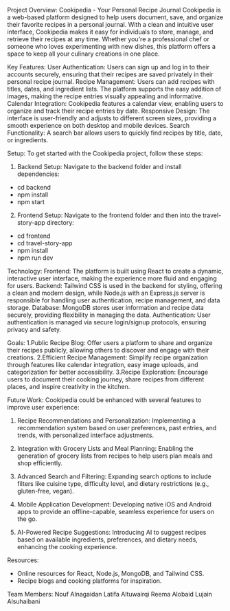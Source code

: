 Project Overview: 
Cookipedia - Your Personal Recipe Journal
Cookipedia is a web-based platform designed to help users document, save, and organize their favorite recipes in a personal journal. 
With a clean and intuitive user interface, Cookipedia makes it easy for individuals to store, manage, and retrieve their recipes at any time.
Whether you're a professional chef or someone who loves experimenting with new dishes, this platform offers a space to keep all your culinary creations in one place.

Key Features:
User Authentication: Users can sign up and log in to their accounts securely, ensuring that their recipes are saved privately in their personal recipe journal.
Recipe Management: Users can add recipes with titles, dates, and ingredient lists. The platform supports the easy addition of images, making the recipe entries visually appealing and informative.
Calendar Integration: Cookipedia features a calendar view, enabling users to organize and track their recipe entries by date.
Responsive Design: The interface is user-friendly and adjusts to different screen sizes, providing a smooth experience on both desktop and mobile devices.
Search Functionality: A search bar allows users to quickly find recipes by title, date, or ingredients.

Setup:
To get started with the Cookipedia project, follow these steps:

1. Backend Setup:
Navigate to the backend folder and install dependencies:
- cd backend
- npm install
- npm start

2. Frontend Setup:
Navigate to the frontend folder and then into the travel-story-app directory:
- cd frontend
- cd travel-story-app
- npm install
- npm run dev

Technology:
Frontend: The platform is built using React to create a dynamic, interactive user interface, making the experience more fluid and engaging for users.
Backend: Tailwind CSS is used in the backend for styling, offering a clean and modern design, while Node.js with an Express.js server is responsible for handling user authentication, recipe management, and data storage.
Database: MongoDB stores user information and recipe data securely, providing flexibility in managing the data.
Authentication: User authentication is managed via secure login/signup protocols, ensuring privacy and safety.

Goals:
1.Public Recipe Blog: Offer users a platform to share and organize their recipes publicly, allowing others to discover and engage with their creations.
2.Efficient Recipe Management: Simplify recipe organization through features like calendar integration, easy image uploads, and categorization for better accessibility.
3.Recipe Exploration: Encourage users to document their cooking journey, share recipes from different places, and inspire creativity in the kitchen.

Future Work:
Cookipedia could be enhanced with several features to improve user experience:

1. Recipe Recommendations and Personalization: Implementing a recommendation system based on user preferences, past entries, and trends, with personalized interface adjustments.
  
2. Integration with Grocery Lists and Meal Planning: Enabling the generation of grocery lists from recipes to help users plan meals and shop efficiently.

3. Advanced Search and Filtering: Expanding search options to include filters like cuisine type, difficulty level, and dietary restrictions (e.g., gluten-free, vegan).

4. Mobile Application Development: Developing native iOS and Android apps to provide an offline-capable, seamless experience for users on the go.

5. AI-Powered Recipe Suggestions:  Introducing AI to suggest recipes based on available ingredients, preferences, and dietary needs, enhancing the cooking experience.

Resources:
- Online resources for React, Node.js, MongoDB, and Tailwind CSS.
- Recipe blogs and cooking platforms for inspiration.

Team Members:
Nouf Alnagaidan
Latifa Altuwairqi
Reema Alobaid
Lujain Alsuhaibani
